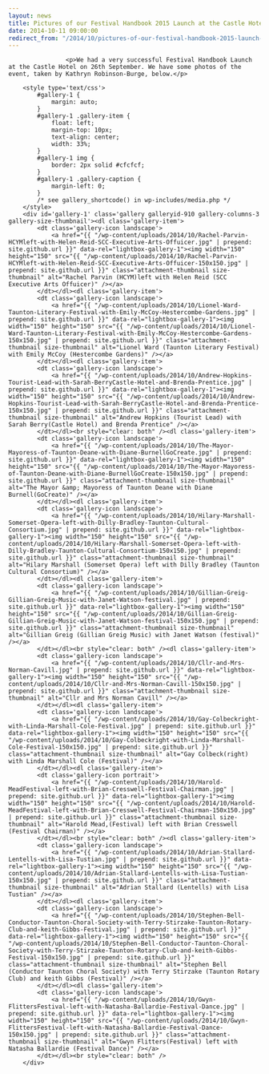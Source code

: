 ```yaml
---
layout: news
title: Pictures of our Festival Handbook 2015 Launch at the Castle Hotel
date: 2014-10-11 09:00:00
redirect_from: "/2014/10/pictures-of-our-festival-handbook-2015-launch-at-the-castle-hotel/"
---
```

<section>

                    
                    <p>We had a very successful Festival Handbook Launch at the Castle Hotel on 26th September. We have some photos of the event, taken by Kathryn Robinson-Burge, below.</p>

		<style type='text/css'>
			#gallery-1 {
				margin: auto;
			}
			#gallery-1 .gallery-item {
				float: left;
				margin-top: 10px;
				text-align: center;
				width: 33%;
			}
			#gallery-1 img {
				border: 2px solid #cfcfcf;
			}
			#gallery-1 .gallery-caption {
				margin-left: 0;
			}
			/* see gallery_shortcode() in wp-includes/media.php */
		</style>
		<div id='gallery-1' class='gallery galleryid-910 gallery-columns-3 gallery-size-thumbnail'><dl class='gallery-item'>
			<dt class='gallery-icon landscape'>
				<a href="{{ "/wp-content/uploads/2014/10/Rachel-Parvin-HCYMleft-with-Helen-Reid-SCC-Executive-Arts-Offuicer.jpg" | prepend: site.github.url }}" data-rel="lightbox-gallery-1"><img width="150" height="150" src="{{ "/wp-content/uploads/2014/10/Rachel-Parvin-HCYMleft-with-Helen-Reid-SCC-Executive-Arts-Offuicer-150x150.jpg" | prepend: site.github.url }}" class="attachment-thumbnail size-thumbnail" alt="Rachel Parvin (HCYM)left with Helen Reid (SCC Executive Arts Offuicer)" /></a>
			</dt></dl><dl class='gallery-item'>
			<dt class='gallery-icon landscape'>
				<a href="{{ "/wp-content/uploads/2014/10/Lionel-Ward-Taunton-Literary-Festival-with-Emily-McCoy-Hestercombe-Gardens.jpg" | prepend: site.github.url }}" data-rel="lightbox-gallery-1"><img width="150" height="150" src="{{ "/wp-content/uploads/2014/10/Lionel-Ward-Taunton-Literary-Festival-with-Emily-McCoy-Hestercombe-Gardens-150x150.jpg" | prepend: site.github.url }}" class="attachment-thumbnail size-thumbnail" alt="Lionel Ward (Taunton Literary Festival) with Emily McCoy (Hestercombe Gardens)" /></a>
			</dt></dl><dl class='gallery-item'>
			<dt class='gallery-icon landscape'>
				<a href="{{ "/wp-content/uploads/2014/10/Andrew-Hopkins-Tourist-Lead-with-Sarah-BerryCastle-Hotel-and-Brenda-Prentice.jpg" | prepend: site.github.url }}" data-rel="lightbox-gallery-1"><img width="150" height="150" src="{{ "/wp-content/uploads/2014/10/Andrew-Hopkins-Tourist-Lead-with-Sarah-BerryCastle-Hotel-and-Brenda-Prentice-150x150.jpg" | prepend: site.github.url }}" class="attachment-thumbnail size-thumbnail" alt="Andrew Hopkins (Tourist Lead) with Sarah Berry(Castle Hotel) and Brenda Prentice" /></a>
			</dt></dl><br style="clear: both" /><dl class='gallery-item'>
			<dt class='gallery-icon landscape'>
				<a href="{{ "/wp-content/uploads/2014/10/The-Mayor-Mayoress-of-Taunton-Deane-with-Diane-BurnellGoCreate.jpg" | prepend: site.github.url }}" data-rel="lightbox-gallery-1"><img width="150" height="150" src="{{ "/wp-content/uploads/2014/10/The-Mayor-Mayoress-of-Taunton-Deane-with-Diane-BurnellGoCreate-150x150.jpg" | prepend: site.github.url }}" class="attachment-thumbnail size-thumbnail" alt="The Mayor &amp; Mayoress of Taunton Deane with Diane Burnell(GoCreate)" /></a>
			</dt></dl><dl class='gallery-item'>
			<dt class='gallery-icon landscape'>
				<a href="{{ "/wp-content/uploads/2014/10/Hilary-Marshall-Somerset-Opera-left-with-Dilly-Bradley-Taunton-Cultural-Consortium.jpg" | prepend: site.github.url }}" data-rel="lightbox-gallery-1"><img width="150" height="150" src="{{ "/wp-content/uploads/2014/10/Hilary-Marshall-Somerset-Opera-left-with-Dilly-Bradley-Taunton-Cultural-Consortium-150x150.jpg" | prepend: site.github.url }}" class="attachment-thumbnail size-thumbnail" alt="Hilary Marshall (Somerset Opera) left with Dilly Bradley (Taunton Cultural Consortium)" /></a>
			</dt></dl><dl class='gallery-item'>
			<dt class='gallery-icon landscape'>
				<a href="{{ "/wp-content/uploads/2014/10/Gillian-Greig-Gillian-Greig-Music-with-Janet-Watson-festival.jpg" | prepend: site.github.url }}" data-rel="lightbox-gallery-1"><img width="150" height="150" src="{{ "/wp-content/uploads/2014/10/Gillian-Greig-Gillian-Greig-Music-with-Janet-Watson-festival-150x150.jpg" | prepend: site.github.url }}" class="attachment-thumbnail size-thumbnail" alt="Gillian Greig (Gillian Greig Music) with Janet Watson (festival)" /></a>
			</dt></dl><br style="clear: both" /><dl class='gallery-item'>
			<dt class='gallery-icon landscape'>
				<a href="{{ "/wp-content/uploads/2014/10/Cllr-and-Mrs-Norman-Cavill.jpg" | prepend: site.github.url }}" data-rel="lightbox-gallery-1"><img width="150" height="150" src="{{ "/wp-content/uploads/2014/10/Cllr-and-Mrs-Norman-Cavill-150x150.jpg" | prepend: site.github.url }}" class="attachment-thumbnail size-thumbnail" alt="Cllr and Mrs Norman Cavill" /></a>
			</dt></dl><dl class='gallery-item'>
			<dt class='gallery-icon landscape'>
				<a href="{{ "/wp-content/uploads/2014/10/Gay-Colbeckright-with-Linda-Marshall-Cole-Festival.jpg" | prepend: site.github.url }}" data-rel="lightbox-gallery-1"><img width="150" height="150" src="{{ "/wp-content/uploads/2014/10/Gay-Colbeckright-with-Linda-Marshall-Cole-Festival-150x150.jpg" | prepend: site.github.url }}" class="attachment-thumbnail size-thumbnail" alt="Gay Colbeck(right) with Linda Marshall Cole (Festival)" /></a>
			</dt></dl><dl class='gallery-item'>
			<dt class='gallery-icon portrait'>
				<a href="{{ "/wp-content/uploads/2014/10/Harold-MeadFestival-left-with-Brian-Cresswell-Festival-Chairman.jpg" | prepend: site.github.url }}" data-rel="lightbox-gallery-1"><img width="150" height="150" src="{{ "/wp-content/uploads/2014/10/Harold-MeadFestival-left-with-Brian-Cresswell-Festival-Chairman-150x150.jpg" | prepend: site.github.url }}" class="attachment-thumbnail size-thumbnail" alt="Harold Mead,(Festival) left with Brian Cresswell (Festival Chairman)" /></a>
			</dt></dl><br style="clear: both" /><dl class='gallery-item'>
			<dt class='gallery-icon landscape'>
				<a href="{{ "/wp-content/uploads/2014/10/Adrian-Stallard-Lentells-with-Lisa-Tustian.jpg" | prepend: site.github.url }}" data-rel="lightbox-gallery-1"><img width="150" height="150" src="{{ "/wp-content/uploads/2014/10/Adrian-Stallard-Lentells-with-Lisa-Tustian-150x150.jpg" | prepend: site.github.url }}" class="attachment-thumbnail size-thumbnail" alt="Adrian Stallard (Lentells) with Lisa Tustian" /></a>
			</dt></dl><dl class='gallery-item'>
			<dt class='gallery-icon landscape'>
				<a href="{{ "/wp-content/uploads/2014/10/Stephen-Bell-Conductor-Taunton-Choral-Society-with-Terry-Stirzake-Taunton-Rotary-Club-and-keith-Gibbs-Festival.jpg" | prepend: site.github.url }}" data-rel="lightbox-gallery-1"><img width="150" height="150" src="{{ "/wp-content/uploads/2014/10/Stephen-Bell-Conductor-Taunton-Choral-Society-with-Terry-Stirzake-Taunton-Rotary-Club-and-keith-Gibbs-Festival-150x150.jpg" | prepend: site.github.url }}" class="attachment-thumbnail size-thumbnail" alt="Stephen Bell (Conductor Taunton Choral Society) with Terry Stirzake (Taunton Rotary Club) and keith Gibbs (Festival)" /></a>
			</dt></dl><dl class='gallery-item'>
			<dt class='gallery-icon landscape'>
				<a href="{{ "/wp-content/uploads/2014/10/Gwyn-FlittersFestival-left-with-Natasha-Ballardie-Festival-Dance.jpg" | prepend: site.github.url }}" data-rel="lightbox-gallery-1"><img width="150" height="150" src="{{ "/wp-content/uploads/2014/10/Gwyn-FlittersFestival-left-with-Natasha-Ballardie-Festival-Dance-150x150.jpg" | prepend: site.github.url }}" class="attachment-thumbnail size-thumbnail" alt="Gwyn Flitters(Festival) left with Natasha Ballardie (Festival Dance)" /></a>
			</dt></dl><br style="clear: both" />
		</div>


                
</section>
